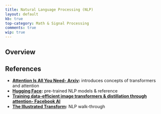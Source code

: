 ```yaml
---
title: Natural Language Processing (NLP)
layout: default
kb: true
top-category: Math & Signal Processing
comments: true
wip: true
---
```


## Overview


## References

* **[Attention Is All You Need- Arxiv](https://arxiv.org/pdf/1706.03762.pdf):** introduces concepts of transformers and attention
* **[Hugging Face](https://huggingface.co/):** pre-trained NLP models & reference
* **[Training data-efficient image transformers & distillation through attention- Facebook AI](https://arxiv.org/pdf/2012.12877.pdf)**
* **[The Illustrated Transform](http://jalammar.github.io/illustrated-transformer/):** NLP walk-through

